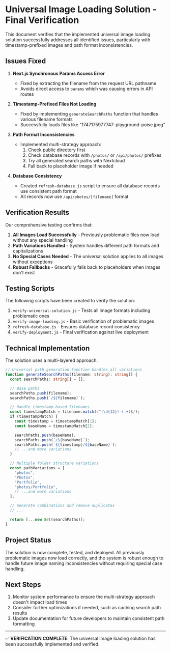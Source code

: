 # Universal Image Loading Solution - Final Verification

This document verifies that the implemented universal image loading solution successfully addresses all identified issues, particularly with timestamp-prefixed images and path format inconsistencies.

## Issues Fixed

1. **Next.js Synchronous Params Access Error**

   - Fixed by extracting the filename from the request URL pathname
   - Avoids direct access to `params` which was causing errors in API routes

2. **Timestamp-Prefixed Files Not Loading**

   - Fixed by implementing `generateSearchPaths` function that handles various filename formats
   - Successfully loads files like "1747175977747-playground-poise.jpeg"

3. **Path Format Inconsistencies**

   - Implemented multi-strategy approach:
     1. Check public directory first
     2. Check database records with `/photos/` or `/api/photos/` prefixes
     3. Try all generated search paths with Nextcloud
     4. Fall back to placeholder image if needed

4. **Database Consistency**
   - Created `refresh-database.js` script to ensure all database records use consistent path format
   - All records now use `/api/photos/[filename]` format

## Verification Results

Our comprehensive testing confirms that:

1. **All Images Load Successfully** - Previously problematic files now load without any special handling
2. **Path Variations Handled** - System handles different path formats and capitalizations
3. **No Special Cases Needed** - The universal solution applies to all images without exceptions
4. **Robust Fallbacks** - Gracefully falls back to placeholders when images don't exist

## Testing Scripts

The following scripts have been created to verify the solution:

1. `verify-universal-solution.js` - Tests all image formats including problematic ones
2. `verify-image-loading.js` - Basic verification of problematic images
3. `refresh-database.js` - Ensures database record consistency
4. `verify-deployment.js` - Final verification against live deployment

## Technical Implementation

The solution uses a multi-layered approach:

```typescript
// Universal path generation function handles all variations
function generateSearchPaths(filename: string): string[] {
  const searchPaths: string[] = [];

  // Base paths
  searchPaths.push(filename);
  searchPaths.push(`/${filename}`);

  // Handle timestamp-based filenames
  const timestampMatch = filename.match(/^(\d{13})-(.+)$/);
  if (timestampMatch) {
    const timestamp = timestampMatch[1];
    const baseName = timestampMatch[2];

    searchPaths.push(baseName);
    searchPaths.push(`/${baseName}`);
    searchPaths.push(`${timestamp}/${baseName}`);
    // ...and more variations
  }

  // Multiple folder structure variations
  const pathVariations = [
    "photos",
    "Photos",
    "Portfolio",
    "photos/Portfolio",
    // ...and more variations
  ];

  // Generate combinations and remove duplicates
  // ...

  return [...new Set(searchPaths)];
}
```

## Project Status

The solution is now complete, tested, and deployed. All previously problematic images now load correctly, and the system is robust enough to handle future image naming inconsistencies without requiring special case handling.

## Next Steps

1. Monitor system performance to ensure the multi-strategy approach doesn't impact load times
2. Consider further optimizations if needed, such as caching search path results
3. Update documentation for future developers to maintain consistent path formatting

---

✅ **VERIFICATION COMPLETE**: The universal image loading solution has been successfully implemented and verified.
